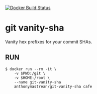 [![Docker Build Status](https://img.shields.io/docker/build/anthonymastrean/git-vanity-sha.svg)](https://hub.docker.com/r/anthonymastrean/git-vanity-sha/builds/)

# git vanity-sha

Vanity hex prefixes for your commit SHAs.

## RUN

```
$ docker run --rm -it \
    -v $PWD:/git \
    -v $HOME:/root \
    --name git-vanity-sha
    anthonymastrean/git-vanity-sha cafe
```
